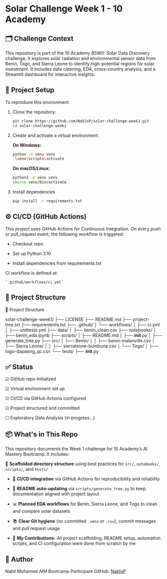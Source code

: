 # Solar Challenge Week 1 - 10 Academy

## 🗂 Challenge Context
This repository is part of the 10 Academy B5W0: Solar Data Discovery challenge. It explores solar radiation and environmental sensor data from Benin, Togo, and Sierra Leone to identify high-potential regions for solar investment. It includes data cleaning, EDA, cross-country analysis, and a Streamlit dashboard for interactive insights.

## 🔧 Project Setup

To reproduce this environment:

1. Clone the repository:
   ```bash
   git clone https://github.com/NabloP/solar-challenge-week1.git
   cd solar-challenge-week1
   ```

2. Create and activate a virtual environment:
   
   **On Windows:**
    ```bash
    python -m venv venv
    .\venv\Scripts\activate
    ```

    **On macOS/Linux:**
    ```bash
    python3 -m venv venv
    source venv/bin/activate
    ```

3. Install dependencies
    ```bash
    pip install -r requirements.txt
    ```

## ⚙️ CI/CD (GitHub Actions)

This project uses GitHub Actions for Continuous Integration. On every push or pull_request event, the following workflow is triggered:

- Checkout repo

- Set up Python 3.10

- Install dependencies from requirements.txt

CI workflow is defined at:

    `.github/workflows/ci.yml`

## 📁 Project Structure

<!-- TREE START -->
📁 Project Structure

solar-challenge-week1/
├── LICENSE
├── README.md
├── project-tree.txt
├── requirements.txt
├── .github/
│   └── workflows/
│       ├── ci.yml
│       ├── unittests.yml
├── data/
│   ├── benin_clean.csv
├── notebooks/
│   ├── benin_eda.ipynb
├── scripts/
│   ├── README.md
│   ├── __init__.py
│   ├── generate_tree.py
├── src/
│   ├── Benin/
│   │   ├── benin-malanville.csv
│   ├── Sierra Leone/
│   │   ├── sierraleone-bumbuna.csv
│   └── Togo/
│       ├── togo-dapaong_qc.csv
└── tests/
    ├── __init__.py
<!-- TREE END -->

## ✅ Status
 ☑︎ GitHub repo initialized

 ☑︎ Virtual environment set up

 ☑︎ CI/CD via GitHub Actions configured

 ☑︎ Project structured and committed

 ☐ Exploratory Data Analysis (in progress...)


## 📦 What's in This Repo

This repository documents the Week 1 challenge for 10 Academy’s AI Mastery Bootcamp. It includes:

📁 **Scaffolded directory structure** using best practices for `src/`, `notebooks/`, `scripts/`, and `tests/`

- 🧪 **CI/CD integration** via GitHub Actions for reproducibility and reliability

- 🧹 **README auto-updating** via `scripts/generate_tree.py` to keep documentation aligned with project layout

- 📊 **Planned EDA workflows** for Benin, Sierra Leone, and Togo to clean and compare solar datasets

- 📚 **Clear Git hygiene** (no committed `.venv` or `.csv`), commit messages and pull request usage

- 🧠 **My Contributions:** All project scaffolding, README setup, automation scripts, and CI configuration were done from scratch by me

## 🚀 Author
Nabil Mohamed
AIM Bootcamp Participant
GitHub: [NabloP](https://github.com/NabloP)